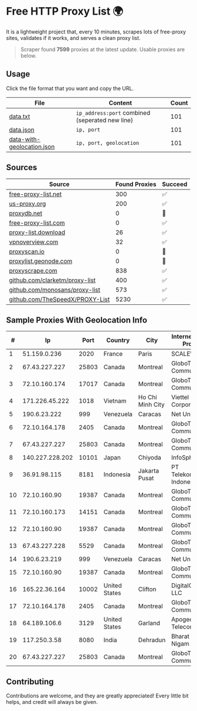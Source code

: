 
# Free HTTP Proxy List 🌍

It is a lightweight project that, every 10 minutes, scrapes lots of free-proxy sites, validates if it works, and serves a clean proxy list.


> Scraper found **7599** proxies at the latest update. Usable proxies are below.

## Usage

Click the file format that you want and copy the URL.


|File|Content|Count|
|----|-------|-----|
|[data.txt](https://raw.githubusercontent.com/themiralay/Proxy-List-World/master/data.txt)|`ip_address:port` combined (seperated new line)|101|
|[data.json](https://raw.githubusercontent.com/themiralay/Proxy-List-World/master/data.json)|`ip, port`|101|
|[data-with-geolocation.json](https://raw.githubusercontent.com/themiralay/Proxy-List-World/master/data-with-geolocation.json)|`ip, port, geolocation`|101|

## Sources

|Source|Found Proxies|Succeed|
|------|-------------|-------|
|[free-proxy-list.net](https://free-proxy-list.net)|300|✅|
|[us-proxy.org](https://www.us-proxy.org)|200|✅|
|[proxydb.net](http://proxydb.net)|0|🚫|
|[free-proxy-list.com](https://free-proxy-list.com/?page=&port=&type%5B%5D=http&type%5B%5D=https&up_time=0&search=Search)|0|✅|
|[proxy-list.download](https://www.proxy-list.download/HTTP)|26|✅|
|[vpnoverview.com](https://vpnoverview.com/privacy/anonymous-browsing/free-proxy-servers)|32|✅|
|[proxyscan.io](https://www.proxyscan.io)|0|🚫|
|[proxylist.geonode.com](https://proxylist.geonode.com/api/proxy-list?limit=300&page=1&sort_by=lastChecked&sort_type=desc&protocols=http,https)|0|🚫|
|[proxyscrape.com](https://api.proxyscrape.com/v2/?request=displayproxies&protocol=http&timeout=10000&country=all&ssl=all&anonymity=all)|838|✅|
|[github.com/clarketm/proxy-list](https://raw.githubusercontent.com/clarketm/proxy-list/master/proxy-list-raw.txt)|400|✅|
|[github.com/monosans/proxy-list](https://raw.githubusercontent.com/monosans/proxy-list/main/proxies/http.txt)|573|✅|
|[github.com/TheSpeedX/PROXY-List](https://raw.githubusercontent.com/TheSpeedX/PROXY-List/master/http.txt)|5230|✅|


## Sample Proxies With Geolocation Info

|#|Ip|Port|Country|City|Internet Service Provider|
|-|--|----|-------|----|-------------------------|
|1|51.159.0.236|2020|France|Paris|SCALEWAY|
|2|67.43.227.227|25803|Canada|Montreal|GloboTech Communications|
|3|72.10.160.174|17017|Canada|Montreal|GloboTech Communications|
|4|171.226.45.222|1018|Vietnam|Ho Chi Minh City|Viettel Corporation|
|5|190.6.23.222|999|Venezuela|Caracas|Net Uno|
|6|72.10.164.178|2405|Canada|Montreal|GloboTech Communications|
|7|67.43.227.227|25803|Canada|Montreal|GloboTech Communications|
|8|140.227.228.202|10101|Japan|Chiyoda|InfoSphere|
|9|36.91.98.115|8181|Indonesia|Jakarta Pusat|PT Telekomunikasi Indonesia|
|10|72.10.160.90|19387|Canada|Montreal|GloboTech Communications|
|11|72.10.160.173|14151|Canada|Montreal|GloboTech Communications|
|12|72.10.160.90|19387|Canada|Montreal|GloboTech Communications|
|13|67.43.227.228|5529|Canada|Montreal|GloboTech Communications|
|14|190.6.23.219|999|Venezuela|Caracas|Net Uno|
|15|72.10.160.90|19387|Canada|Montreal|GloboTech Communications|
|16|165.22.36.164|10002|United States|Clifton|DigitalOcean, LLC|
|17|72.10.164.178|2405|Canada|Montreal|GloboTech Communications|
|18|64.189.106.6|3129|United States|Garland|Apogee Telecom Inc.|
|19|117.250.3.58|8080|India|Dehradun|Bharat Sanchar Nigam Ltd|
|20|67.43.227.227|25803|Canada|Montreal|GloboTech Communications|



## Contributing

Contributions are welcome, and they are greatly appreciated! Every
little bit helps, and credit will always be given.

